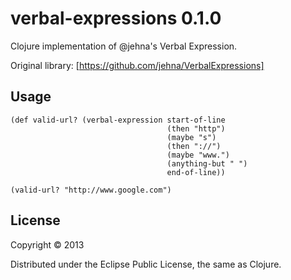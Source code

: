 # verbal-expressions 0.1.0

Clojure implementation of @jehna's Verbal Expression.

Original library: [https://github.com/jehna/VerbalExpressions]

## Usage

    (def valid-url? (verbal-expression start-of-line
                                       (then "http")
                                       (maybe "s")
                                       (then "://")
                                       (maybe "www.")
                                       (anything-but " ")
                                       end-of-line))

    (valid-url? "http://www.google.com")

## License

Copyright © 2013

Distributed under the Eclipse Public License, the same as Clojure.
